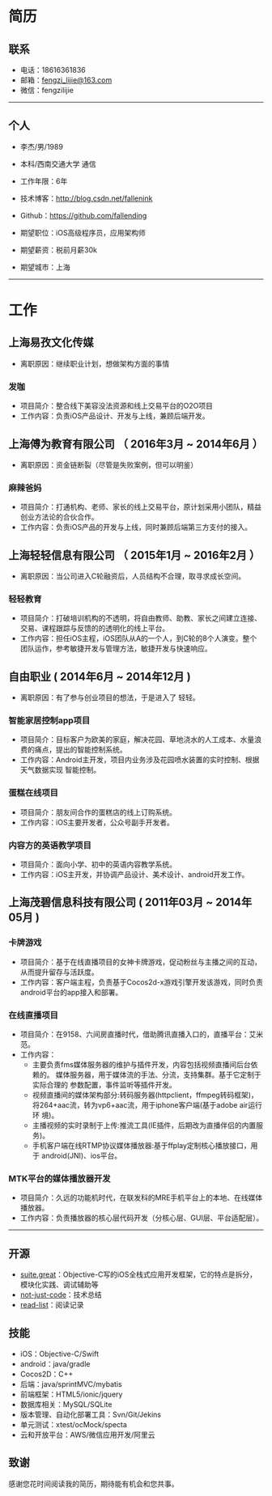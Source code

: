 # 简历

## 联系

- 电话：18616361836
- 邮箱：fengzi_lijie@163.com
- 微信：fengzilijie

---

## 个人

 - 李杰/男/1989
 - 本科/西南交通大学 通信
 - 工作年限：6年
 - 技术博客：http://blog.csdn.net/fallenink
 - Github：https://github.com/fallending

 - 期望职位：iOS高级程序员，应用架构师
 - 期望薪资：税前月薪30k
 - 期望城市：上海

---

# 工作

## 上海易孜文化传媒

- 离职原因：继续职业计划，想做架构方面的事情

### 发咖

- 项目简介：整合线下美容没法资源和线上交易平台的O2O项目
- 工作内容：负责iOS产品设计、开发与上线，兼顾后端开发。

## 上海傅为教育有限公司 （ 2016年3月 ~ 2014年6月 ）

- 离职原因：资金链断裂（尽管是失败案例，但可以明鉴）

### 麻辣爸妈

- 项目简介：打通机构、老师、家长的线上交易平台，原计划采用小团队，精益创业方法论的合伙合作。
- 工作内容：负责iOS产品的开发与上线，同时兼顾后端第三方支付的接入。

## 上海轻轻信息有限公司 （ 2015年1月 ~ 2016年2月 ）

- 离职原因：当公司进入C轮融资后，人员结构不合理，取寻求成长空间。

### 轻轻教育

- 项目简介：打破培训机构的不透明，将自由教师、助教、家长之间建立连接、交易、课程跟踪与反馈的的透明化的线上平台。
- 工作内容：担任iOS主程，iOS团队从A的一个人，到C轮的8个人演变。整个团队运作，参考敏捷开发与管理方法，敏捷开发与快速响应。


## 自由职业 ( 2014年6月 ~ 2014年12月 )

- 离职原因：有了参与创业项目的想法，于是进入了 轻轻。

### 智能家居控制app项目

- 项目简介：目标客户为欧美的家庭，解决花园、草地浇水的人工成本、水量浪费的痛点，提出的智能控制系统。
- 工作内容：Android主开发，项目内业务涉及花园喷水装置的实时控制、根据天气数据实现 智能控制。

### 蛋糕在线项目

- 项目简介：朋友间合作的蛋糕店的线上订购系统。
- 工作内容：iOS主要开发者，公众号副手开发者。

### 内容方的英语教学项目

- 项目简介：面向小学、初中的英语内容教学系统。
- 工作内容：iOS主开发，并协调产品设计、美术设计、android开发工作。

## 上海茂碧信息科技有限公司 ( 2011年03月 ~ 2014年05月 )

### 卡牌游戏

- 项目简介：基于在线直播项目的女神卡牌游戏，促动粉丝与主播之间的互动，从而提升留存与活跃度。
- 工作内容：客户端主程，负责基于Cocos2d-x游戏引擎开发该游戏，同时负责android平台的app接入和部署。

### 在线直播项目

- 项目简介：在9158、六间房直播时代，借助腾讯直播入口的，直播平台：艾米范。
- 工作内容：
  - 主要负责fms媒体服务器的维护与插件开发，内容包括视频直播间后台依赖的。
媒体服务器，用于媒体流的手法、分流，支持集群。基于它定制于实际合理的 参数配置，事件监听等插件开发。
  - 视频直播间的媒体架构部分:转码服务器(httpclient，ffmpeg转码框架)， 将264+aac流，转为vp6+aac流，用于iphone客户端(基于adobe air运行环 境)。
  - 主播视频的实时录制于上传:推流工具(IE插件，后期改为直播伴侣的内置服 务)。
  - 手机客户端在线RTMP协议媒体播放器:基于ffplay定制核心播放接口，用于 android(JNI)、ios平台。

### MTK平台的媒体播放器开发

- 项目简介：久远的功能机时代，在联发科的MRE手机平台上的本地、在线媒体播放器。
- 工作内容：负责播放器的核心层代码开发（分核心层、GUI层、平台适配层）。

---

## 开源

- [suite.great](https://github.com/BinaryArtists/suite.great)：Objective-C写的iOS全栈式应用开发框架，它的特点是拆分，模块化实践、调试辅助等
- [not-just-code](https://github.com/BinaryArtists/not-just-code)：技术总结
- [read-list](https://github.com/BinaryArtists/reading-list)：阅读记录

## 技能

- iOS：Objective-C/Swift
- android：java/gradle
- Cocos2D：C++
- 后端：java/sprintMVC/mybatis
- 前端框架：HTML5/ionic/jquery
- 数据库相关：MySQL/SQLite
- 版本管理、自动化部署工具：Svn/Git/Jekins
- 单元测试：xtest/ocMock/specta
- 云和开放平台：AWS/微信应用开发/阿里云

## 致谢

感谢您花时间阅读我的简历，期待能有机会和您共事。
